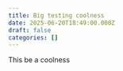 ```yaml
---
title: Big testing coolness
date: 2025-06-20T18:49:00.000Z
draft: false
categories: []
---
```

This be a coolness
